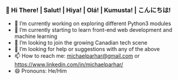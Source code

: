 ### 👋 Hi There! | Salut! | Hiya! | Olá! | Kumusta! | こんにちは!

- 🔭 I’m currently working on exploring different Python3 modules
- 🌱 I’m currently starting to learn front-end web development and machine learning
- 👯 I’m looking to join the growing Canadian tech scene
- 🤔 I’m looking for help or suggestions with any of the above
- 📫 How to reach me: michaelparhar@gmail.com or https://www.linkedin.com/in/michaelparhar/
- 😄 Pronouns: He/Him
